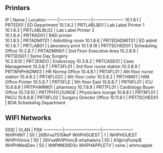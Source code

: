 
## Printers

IP |  Name  | Location
——-|:———————:|———————:
10.1.8.1  	| PRTED01 	| ED Department
10.1.8.2  	| PRTLABLB01 	|  Lab Label Printer 1
10.1.8.3 	| PRTLABLBL02 	| Lab Label Printer 2			
10.1.8.4 	| PRTRAD01 	| RAD printer 			
10.1.8.5 	| PRTADMIT01	| Admitting room
10.1.8.6 	| PRTEDADMIT01 	| ED admit	 			
10.1.8.7 	| PRTLAB01 	| Laboratory print
10.1.8.19 	| PRT7SCHED01 	| Scheduling Office
10.2.8.7 	| PRTADMIN01 	| 2nd Floor Executive Area
10.2.8.9	| PRTSDS01 	| Same Day Surgery	 	 	
10.2.8.10	| PRT2ENDO 	| Endoscopy
10.3.8.2	| PRTCASE01 	| Case Management
10.3.8.7	| PRT3FL01	| 3rd floor nurse station
10.3.8.9	| PRTWHPHADM03	| HR Norma Office
10.4.8.1	| PRT4FL01 	| 4th floor nurse station 
10.4.8.2	| PRT4FL02C 	| 4th floor color
10.5.8.2	| PRTHIM01 	| HIM Office Printer
10.5.8.7	| PRT5FLE 	| 5th floor East
10.6.8.7	| PRT6FL01 	| ICU 
10.6.8.8	| PRTPHARM01 	| pharmacy
10.7.8.8	| PRT7FL01 	| Cardiology Buyer Office
10.7.8.10	| PRT7PHYLOUNGE	| Physicians lounge
10.8.8.1	| PRT8FL01 	| PACU
10.8.8.8	| PRT8FL02 	| Surgery Director Office
10.11.8.1	| PRT7SCHED01	| BOA Scheduling Department
 

## WIFI Networks
SSID | VLAN  | PSK
————-|:————————:|———————:	
 WHPHINT	 |  50	 |  26$Vva7515#eP
 WHPHGUEST	 | 1	 |  WHPHGUEST
 WHPHVoice	 | 50	 |  26VvaWHPHmc$
 whphalaris	 | 50	 |  A1@risPump$
 WHPHMedDev	 | 50	 |  W#P#M39D3v
WHPHAPPLETV	 | none	 |  whmcapple